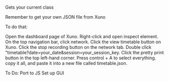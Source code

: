 Gets your current class

Remember to get your own JSON file from Xuno

To do that:

Open the dashboard page of Xuno.
Right-click and open inspect element.
On the top navigation bar, click network.
Click the view timetable button on Xuno.
Click the stop recording button on the network tab.
Double click "timetable?date=your_date&session=your_session_key.
Click the pretty print button in the top left-hand corner.
Press control + A to select everything.
copy it all, and paste it into a new file called timetable.json.


To Do:
Port to JS
Set up GUI
